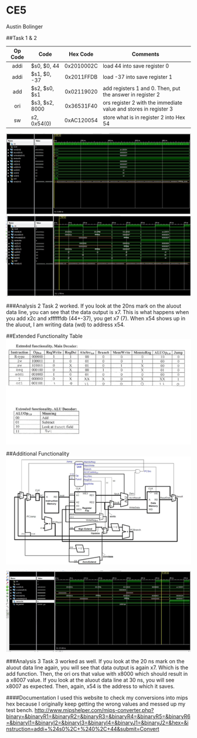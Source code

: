 CE5
===
Austin Bolinger

##Task 1 & 2

| Op Code       | Code          | Hex Code   |Comments|
|:-------------:| --------------|:----------:| -------|
| addi          | $s0, $0, 44   | 0x2010002C |load 44 into save register 0 |
| addi          | $s1, $0, -37  | 0x2011FFDB |load -37 into save register 1|
| add           | $s2, $s0, $s1 | 0x02119020 |add registers 1 and 0. Then, put the answer in register 2|
| ori           | $s3, $s2, 8000| 0x36531F40 |ors register 2 with the immediate value and stores in register 3|
| sw            | $s2, 0x54($0) | 0xAC120054 |store what is in register 2 into Hex 54|

![Test Bench Full](https://github.com/Austinbolinger/CE5/blob/master/tbfull.JPG?raw=true "test bench full")
![TB 50ns](https://github.com/Austinbolinger/CE5/blob/master/tb50.JPG?raw=true "test bench 50ns")

###Analysis 2
Task 2 worked. If you look at the 20ns mark on the aluout data line, you can see that the data output is x7. This is what happens when you add x2c and xffffffdb (44+-37), you get x7 (7).  When x54 shows up in the aluout, I am writing data (wd) to address x54.

##Extended Functionality Table
![Table](https://github.com/Austinbolinger/CE5/blob/master/task3table.JPG?raw=true "Table")

##Additional Functionality
![Schematic](https://github.com/Austinbolinger/CE5/blob/master/mipsSchematic.JPG?raw=true "Schematic")

![Task 3 TB](https://github.com/Austinbolinger/CE5/blob/master/task3tb45.JPG?raw=true "task 3 tb")

###Analysis 3
Task 3 worked as well. If you look at the 20 ns mark on the aluout data line again, you will see that data output is again x7. Which is the add function. Then, the ori ors that value with x8000 which should result in a x8007 value. If you look at the aluout data line at 30 ns, you will see x8007 as expected. Then, again, x54 is the address to which it saves.


####Documentation
I used this website to check my conversions into mips hex because I originally keep getting the wrong values and messed up my test bench.
http://www.mipshelper.com/mips-converter.php?binary=&binaryR1=&binaryR2=&binaryR3=&binaryR4=&binaryR5=&binaryR6=&binaryI1=&binaryI2=&binaryI3=&binaryI4=&binaryJ1=&binaryJ2=&hex=&instruction=addi+%24s0%2C+%240%2C+44&submit=Convert
